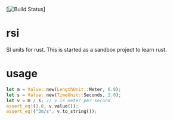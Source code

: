 [![Build Status](https://github.com/cemoktra/rsi/workflows/Rust/badge.svg)]

# rsi
SI units for rust. This is started as a sandbox project to learn rust.

# usage
```rust
let m = Value::new(LengthUnit::Meter, 6.0);
let s = Value::new(TimeUnit::Seconds, 2.0);
let v = m / s; // v is meter per second
assert_eq!(3.0, v.value());
assert_eq!("3m/s", v.to_string());
```
